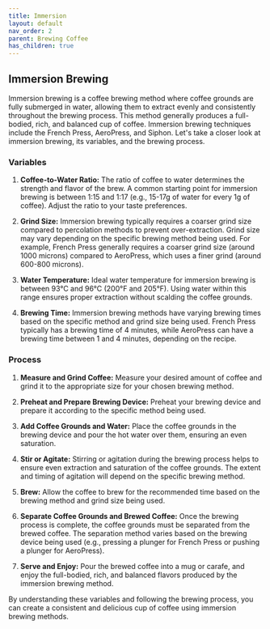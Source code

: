 ```yaml
---
title: Immersion
layout: default
nav_order: 2
parent: Brewing Coffee
has_children: true
---
```


## Immersion Brewing

Immersion brewing is a coffee brewing method where coffee grounds are fully submerged in water, allowing them to extract evenly and consistently throughout the brewing process. This method generally produces a full-bodied, rich, and balanced cup of coffee. Immersion brewing techniques include the French Press, AeroPress, and Siphon. Let's take a closer look at immersion brewing, its variables, and the brewing process.

### Variables

1. **Coffee-to-Water Ratio:** The ratio of coffee to water determines the strength and flavor of the brew. A common starting point for immersion brewing is between 1:15 and 1:17 (e.g., 15-17g of water for every 1g of coffee). Adjust the ratio to your taste preferences.

2. **Grind Size:** Immersion brewing typically requires a coarser grind size compared to percolation methods to prevent over-extraction. Grind size may vary depending on the specific brewing method being used. For example, French Press generally requires a coarser grind size (around 1000 microns) compared to AeroPress, which uses a finer grind (around 600-800 microns).

3. **Water Temperature:** Ideal water temperature for immersion brewing is between 93°C and 96°C (200°F and 205°F). Using water within this range ensures proper extraction without scalding the coffee grounds.

4. **Brewing Time:** Immersion brewing methods have varying brewing times based on the specific method and grind size being used. French Press typically has a brewing time of 4 minutes, while AeroPress can have a brewing time between 1 and 4 minutes, depending on the recipe.

### Process

1. **Measure and Grind Coffee:** Measure your desired amount of coffee and grind it to the appropriate size for your chosen brewing method.

2. **Preheat and Prepare Brewing Device:** Preheat your brewing device and prepare it according to the specific method being used.

3. **Add Coffee Grounds and Water:** Place the coffee grounds in the brewing device and pour the hot water over them, ensuring an even saturation.

4. **Stir or Agitate:** Stirring or agitation during the brewing process helps to ensure even extraction and saturation of the coffee grounds. The extent and timing of agitation will depend on the specific brewing method.

5. **Brew:** Allow the coffee to brew for the recommended time based on the brewing method and grind size being used.

6. **Separate Coffee Grounds and Brewed Coffee:** Once the brewing process is complete, the coffee grounds must be separated from the brewed coffee. The separation method varies based on the brewing device being used (e.g., pressing a plunger for French Press or pushing a plunger for AeroPress).

7. **Serve and Enjoy:** Pour the brewed coffee into a mug or carafe, and enjoy the full-bodied, rich, and balanced flavors produced by the immersion brewing method.

By understanding these variables and following the brewing process, you can create a consistent and delicious cup of coffee using immersion brewing methods.
